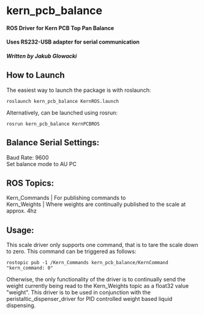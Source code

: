 # kern_pcb_balance
#### ROS Driver for Kern PCB Top Pan Balance
#### Uses RS232-USB adapter for serial communication
##### Written by Jakub Glowacki

## How to Launch
The easiest way to launch the package is with roslaunch:
```
roslaunch kern_pcb_balance KernROS.launch
```
Alternatively, can be launched using rosrun:
```
rosrun kern_pcb_balance KernPCBROS
```

## Balance Serial Settings:
Baud Rate: 9600\
Set balance mode to AU PC

## ROS Topics:
Kern_Commands | For publishing commands to\
Kern_Weights | Where weights are continually published to the scale at approx. 4hz

## Usage:
This scale driver only supports one command, that is to tare the scale down to zero. This command can be triggered as follows:
```
rostopic pub -1 /Kern_Commands kern_pcb_balance/KernCommand "kern_command: 0" 
```
Otherwise, the only functionality of the driver is to continually send the weight currently being read to the Kern_Weights topic as a float32 value "weight". This driver is to be used in conjunction with the peristaltic_dispenser_driver for PID controlled weight based liquid dispensing.
